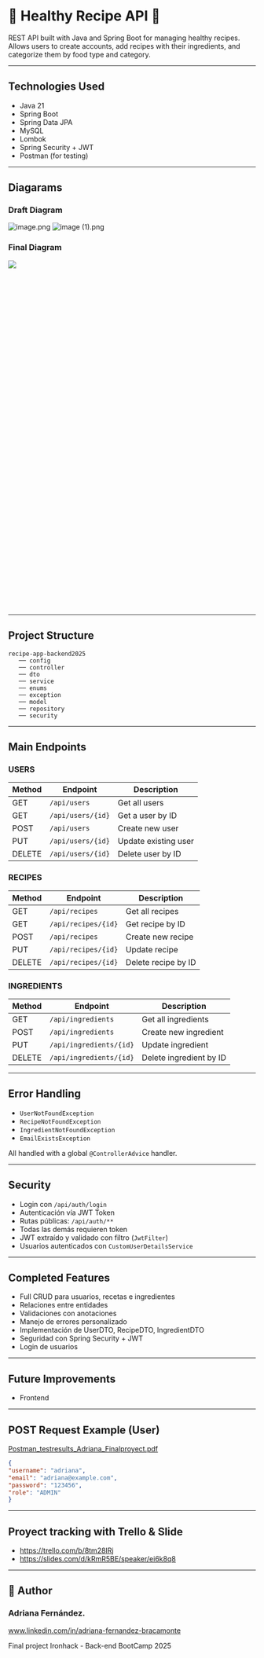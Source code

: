 # 🍎 Healthy Recipe API 🍏

REST API built with Java and Spring Boot for managing healthy recipes. Allows users to create accounts, add recipes with their ingredients, and categorize them by food type and category.

---

##  Technologies Used

- Java 21
- Spring Boot
- Spring Data JPA
- MySQL
- Lombok
- Spring Security + JWT
- Postman (for testing)

---
## Diagarams

### Draft Diagram
![image.png](recipe-app-backend2025/src/main/resources/static/image.png)
![image (1).png](recipe-app-backend2025/src/main/resources/static/image%20%281%29.png)

### Final Diagram
<div class="sl-block is-focused" data-block-type="image" data-name="image-dba733" style="width: 374px; height: 707.143px; left: 17.3735px; top: 0px; min-width: 1px; min-height: 1px;" data-origin-id="25985c2af301b3e0cbd83f4d59dd69d0"><div class="sl-block-content" style="z-index: 13; transition-duration: 0.6s; transition-delay: 0.3s;" data-animation-type="slide-left"><img style="" data-natural-width="714" data-natural-height="1350" data-lazy-loaded="" src="https://s3.amazonaws.com/media-p.slid.es/uploads/2943065/images/12200616/DiagramIntellij.png"></div></div>

---

##  Project Structure

```
recipe-app-backend2025
   ── config
   ── controller
   ── dto
   ── service
   ── enums
   ── exception
   ── model
   ── repository
   ── security

```

---

##  Main Endpoints

### USERS

| Method | Endpoint | Description |
| ------ | ----------------- | ---------------------------- |
| GET | `/api/users` | Get all users |
| GET | `/api/users/{id}` | Get a user by ID |
| POST | `/api/users` | Create new user |
| PUT | `/api/users/{id}` | Update existing user |
| DELETE | `/api/users/{id}` | Delete user by ID |

### RECIPES

| Method | Endpoint | Description |
| ------ | ------------------- | ------------------------- |
| GET | `/api/recipes` | Get all recipes |
| GET | `/api/recipes/{id}` | Get recipe by ID |
| POST | `/api/recipes` | Create new recipe |
| PUT | `/api/recipes/{id}` | Update recipe |
| DELETE | `/api/recipes/{id}` | Delete recipe by ID |

### INGREDIENTS

| Method | Endpoint | Description |
| ------ | ----------------------- | ------------------------------ |
| GET | `/api/ingredients` | Get all ingredients |
| POST | `/api/ingredients` | Create new ingredient |
| PUT | `/api/ingredients/{id}` | Update ingredient |
| DELETE | `/api/ingredients/{id}` | Delete ingredient by ID |

---

##  Error Handling

- `UserNotFoundException`
- `RecipeNotFoundException`
- `IngredientNotFoundException`
- `EmailExistsException`

All handled with a global `@ControllerAdvice` handler.

---

##  Security

- Login con `/api/auth/login`
- Autenticación vía JWT Token
- Rutas públicas: `/api/auth/**`
- Todas las demás requieren token
- JWT extraído y validado con filtro (`JwtFilter`)
- Usuarios autenticados con `CustomUserDetailsService`
---

##  Completed Features

- Full CRUD para usuarios, recetas e ingredientes
- Relaciones entre entidades
- Validaciones con anotaciones
- Manejo de errores personalizado
- Implementación de UserDTO, RecipeDTO, IngredientDTO
- Seguridad con Spring Security + JWT
- Login de usuarios

---

##  Future Improvements

- Frontend

---

##  POST Request Example (User)
[Postman_testresults_Adriana_Finalproyect.pdf](recipe-app-backend2025/src/main/resources/static/Postman_testresults_Adriana_Finalproyect.pdf)
``` json
{
"username": "adriana",
"email": "adriana@example.com",
"password": "123456",
"role": "ADMIN"
}
```

---
##  Proyect tracking with Trello & Slide

- https://trello.com/b/8tm28IRj
- https://slides.com/d/kRmR5BE/speaker/ei6k8q8
---

##  🌟 Author

### Adriana Fernández. 
www.linkedin.com/in/adriana-fernandez-bracamonte
 
Final project 
Ironhack - Back-end BootCamp 2025